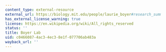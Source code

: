 ```yaml
---
content_type: external-resource
external_url: https://biology.mit.edu/people/laurie_boyer#research_summary
has_external_license_warning: true
license: https://en.wikipedia.org/wiki/All_rights_reserved
status: ''
title: Boyer Lab
uid: c0466087-4ac3-4ec3-8e1f-077706ab483a
wayback_url: ''
---
```

